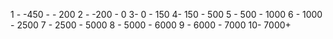 1 - -450 -  - 200
2 - -200 - 0
3- 0 - 150
4- 150 - 500 
5 - 500 - 1000
6 - 1000 - 2500
7 - 2500 - 5000
8 - 5000 - 6000
9 - 6000 - 7000
10- 7000+